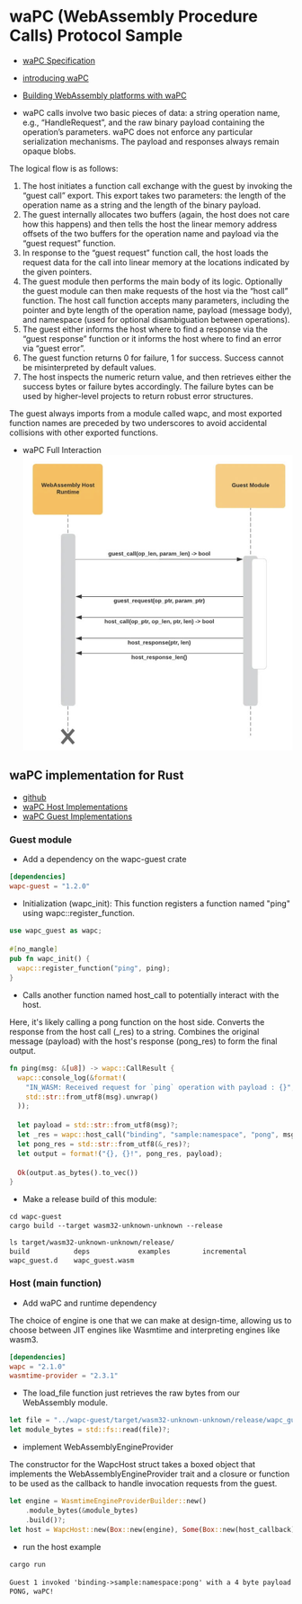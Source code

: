 # waPC (WebAssembly Procedure Calls) Protocol Sample
- [waPC Specification](https://wapc.io/docs/spec)
- [introducing waPC](https://kevinhoffman.medium.com/introducing-wapc-dc9d8b0c2223)
- [Building WebAssembly platforms with waPC](https://jsoverson.medium.com/building-webassembly-platforms-with-wapc-3d5d6f99f871)

- waPC calls involve two basic pieces of data: a string operation name, e.g., “HandleRequest”, and the raw binary payload containing the operation’s parameters. waPC does not enforce any particular serialization mechanisms. The payload and responses always remain opaque blobs.

The logical flow is as follows:
1. The host initiates a function call exchange with the guest by invoking the “guest call” export. This export takes two parameters: the length of the operation name as a string and the length of the binary payload.
2. The guest internally allocates two buffers (again, the host does not care how this happens) and then tells the host the linear memory address offsets of the two buffers for the operation name and payload via the “guest request” function.
3. In response to the “guest request” function call, the host loads the request data for the call into linear memory at the locations indicated by the given pointers.
4. The guest module then performs the main body of its logic.
Optionally the guest module can then make requests of the host via the “host call” function. The host call function accepts many parameters, including the pointer and byte length of the operation name, payload (message body), and namespace (used for optional disambiguation between operations).
5. The guest either informs the host where to find a response via the “guest response” function or it informs the host where to find an error via “guest error”.
6. The guest function returns 0 for failure, 1 for success. Success cannot be misinterpreted by default values.
7. The host inspects the numeric return value, and then retrieves either the success bytes or failure bytes accordingly. The failure bytes can be used by higher-level projects to return robust error structures.

The guest always imports from a module called wapc, and most exported function names are preceded by two underscores to avoid accidental collisions with other exported functions.

- waPC Full Interaction
![](waPC-Full-Interaction.png)

## waPC implementation for Rust
- [github](https://github.com/wapc/wapc-rs)
- [waPC Host Implementations](https://github.com/wapc/wapc-rs/tree/master/crates/wapc-guest)
- [waPC Guest Implementations](https://github.com/wapc/wapc-rs)

### Guest module
- Add a dependency on the wapc-guest crate

```toml
[dependencies]
wapc-guest = "1.2.0"
```

- Initialization (wapc_init):
This function registers a function named "ping" using wapc::register_function.

```rust
use wapc_guest as wapc;

#[no_mangle]
pub fn wapc_init() {
  wapc::register_function("ping", ping);
}
```

- Calls another function named host_call to potentially interact with the host. 

Here, it's likely calling a pong function on the host side. Converts the response from the host call (_res) to a string. Combines the original message (payload) with the host's response (pong_res) to form the final output.

```rust
fn ping(msg: &[u8]) -> wapc::CallResult {
  wapc::console_log(&format!(
    "IN_WASM: Received request for `ping` operation with payload : {}",
    std::str::from_utf8(msg).unwrap()
  ));

  let payload = std::str::from_utf8(msg)?;
  let _res = wapc::host_call("binding", "sample:namespace", "pong", msg)?;
  let pong_res = std::str::from_utf8(&_res)?;
  let output = format!("{}, {}!", pong_res, payload);

  Ok(output.as_bytes().to_vec())
}
```

- Make a release build of this module:
```
cd wapc-guest
cargo build --target wasm32-unknown-unknown --release
```

```
ls target/wasm32-unknown-unknown/release/
build           deps            examples        incremental     wapc_guest.d    wapc_guest.wasm
```

### Host (main function)
- Add waPC and runtime dependency

The choice of engine is one that we can make at design-time, allowing us to choose between JIT engines like Wasmtime and interpreting engines like wasm3.

```toml
[dependencies]
wapc = "2.1.0"
wasmtime-provider = "2.3.1"
```

- The load_file function just retrieves the raw bytes from our WebAssembly module.
```rust
let file = "../wapc-guest/target/wasm32-unknown-unknown/release/wapc_guest.wasm";
let module_bytes = std::fs::read(file)?;
```
- implement WebAssemblyEngineProvider

The constructor for the WapcHost struct takes a boxed object that implements the WebAssemblyEngineProvider trait and a closure or function to be used as the callback to handle invocation requests from the guest.

```rust
let engine = WasmtimeEngineProviderBuilder::new()
    .module_bytes(&module_bytes)
    .build()?;
let host = WapcHost::new(Box::new(engine), Some(Box::new(host_callback)))?;
```

- run the host example

``` 
cargo run

Guest 1 invoked 'binding->sample:namespace:pong' with a 4 byte payload
PONG, waPC!
```
